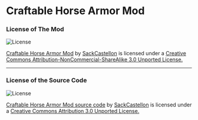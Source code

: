 Craftable Horse Armor Mod
=========================

### License of The Mod ###

![License](http://i.creativecommons.org/l/by-nc-sa/3.0/88x31.png)

[Craftable Horse Armor Mod](http://www.minecraftforum.net/topic/1876523-) by [SackCastellon](http://www.minecraftforum.net/user/1775848-sackcastellon/) is licensed under a [Creative Commons Attribution-NonCommercial-ShareAlike 3.0 Unported License.](http://creativecommons.org/licenses/by-nc-sa/3.0/)

* * *

### License of the Source Code

![License](http://i.creativecommons.org/l/by/3.0/88x31.png)

[Craftable Horse Armor Mod source code](https://github.com/SackCastellon/Craftable-Horse-Armor-Mod) by [SackCastellon](http://www.minecraftforum.net/user/1775848-sackcastellon/) is licensed under a [Creative Commons Attribution 3.0 Unported License.](http://creativecommons.org/licenses/by/3.0/)
